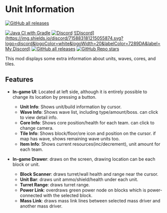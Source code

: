 # Unit Information
[![GitHub all releases](https://img.shields.io/github/downloads/sharlottes/unitinfo/total?color=ffd700&label=UnitInfo&style=flat-square)](https://github.com/Sharlottes/unitinfo/)

[![Java CI with Gradle](https://github.com/sharlottes/unitinfo/workflows/Java%20CI%20with%20Gradle/badge.svg)](https://github.com/sharlottes/unitinfo/actions)
[![Discord](https://img.shields.io/discord/704355237246402721.svg?logo=discord&logoColor=white&logoWidth=20&labelColor=7289DA&label=_de_Discord)](https://discord.gg/RCCVQFW)
[![Discord](https://img.shields.io/discord/715883181215055874.svg?logo=discord&logoColor=white&logoWidth=20&labelColor=7289DA&label=My Discord)](https://discord.gg/cGVae6gwdW)
[![GitHub all releases](https://img.shields.io/github/downloads/anuken/mindustry/total?label=Made%20on%20Mindustry&style=flat-square)](https://github.com/Anuken/Mindustry/)
[![GitHub Repo stars](https://img.shields.io/github/stars/sharlottes/unitinfo?label=Please%20star%20me%21&style=social)](https://github.com/sharlottes/unitinfo/stargazers)

This mod displays some extra information about units, waves, cores, and tiles.

## Features
* **In-game UI**: Located at left side, although it is entirely possible to change its location by pressing a button.
  * **Unit Info**: Shows unit/build information by cursor.
  * **Wave Info**: Shows wave list, including type/amount/boss. can click to view detail info.
  * **Core Info**: Shows core position/health for each team. can click to change camera.   
  * **Tile Info**: Shows block/floor/ore icon and position on the cursor. if map has wave, shows remaining wave units too.
  * **Item Info**: Shows current resources(inc/decrement), unit amount for each team.
  

* **In-game Drawer**: draws on the screen, drawing location can be each block or unit.
  * **Block Scanner**: draws turret/wall health and range near the cursor.
  * **Unit Bar**: draws unit ammo/shield/health under each unit.
  * **Turret Range**: draws turret range.
  * **Power Link**: overdraws green power node on blocks which is power-connected with the selected block.
  * **Mass Link**: draws mass link lines between selected mass driver and another mass driver.
